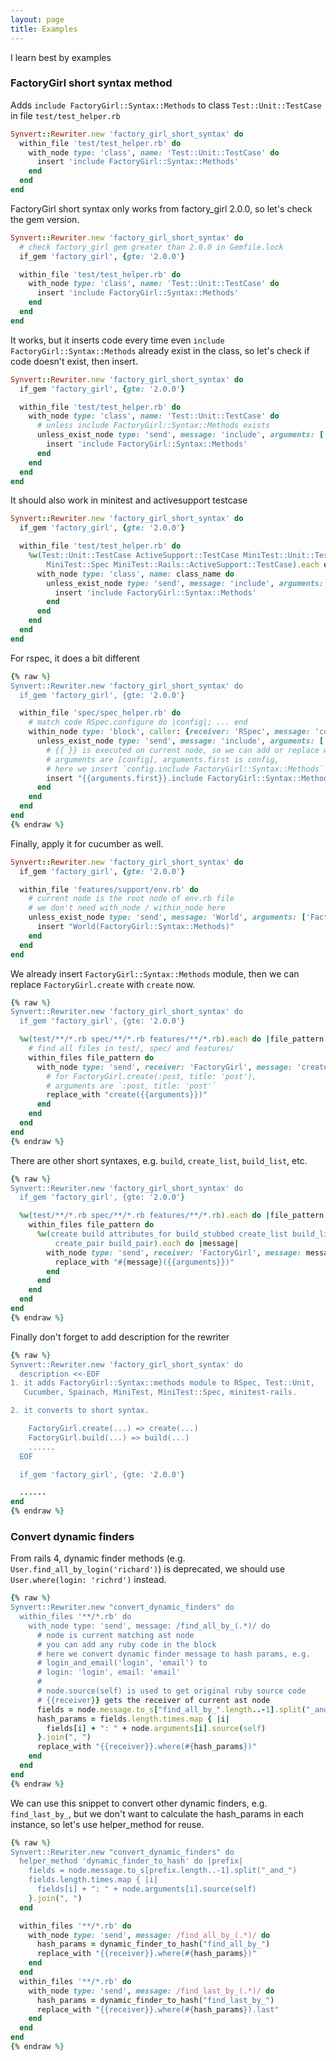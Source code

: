 ```yaml
---
layout: page
title: Examples
---
```


I learn best by examples

### FactoryGirl short syntax method

Adds `include FactoryGirl::Syntax::Methods` to class
`Test::Unit::TestCase` in file `test/test_helper.rb`

```ruby
Synvert::Rewriter.new 'factory_girl_short_syntax' do
  within_file 'test/test_helper.rb' do
    with_node type: 'class', name: 'Test::Unit::TestCase' do
      insert 'include FactoryGirl::Syntax::Methods'
    end
  end
end
```

FactoryGirl short syntax only works from factory\_girl 2.0.0, so let's
check the gem version.

```ruby
Synvert::Rewriter.new 'factory_girl_short_syntax' do
  # check factory_girl gem greater than 2.0.0 in Gemfile.lock
  if_gem 'factory_girl', {gte: '2.0.0'}

  within_file 'test/test_helper.rb' do
    with_node type: 'class', name: 'Test::Unit::TestCase' do
      insert 'include FactoryGirl::Syntax::Methods'
    end
  end
end
```

It works, but it inserts code every time even `include
FactoryGirl::Syntax::Methods` already exist in the class, so let's check
if code doesn't exist, then insert.

```ruby
Synvert::Rewriter.new 'factory_girl_short_syntax' do
  if_gem 'factory_girl', {gte: '2.0.0'}

  within_file 'test/test_helper.rb' do
    with_node type: 'class', name: 'Test::Unit::TestCase' do
      # unless include FactoryGirl::Syntax::Methods exists
      unless_exist_node type: 'send', message: 'include', arguments: ['FactoryGirl::Syntax::Methods'] do
        insert 'include FactoryGirl::Syntax::Methods'
      end
    end
  end
end
```

It should also work in minitest and activesupport testcase

```ruby
Synvert::Rewriter.new 'factory_girl_short_syntax' do
  if_gem 'factory_girl', {gte: '2.0.0'}

  within_file 'test/test_helper.rb' do
    %w(Test::Unit::TestCase ActiveSupport::TestCase MiniTest::Unit::TestCase
        MiniTest::Spec MiniTest::Rails::ActiveSupport::TestCase).each do |class_name|
      with_node type: 'class', name: class_name do
        unless_exist_node type: 'send', message: 'include', arguments: ['FactoryGirl::Syntax::Methods'] do
          insert 'include FactoryGirl::Syntax::Methods'
        end
      end
    end
  end
end
```

For rspec, it does a bit different

```ruby
{% raw %}
Synvert::Rewriter.new 'factory_girl_short_syntax' do
  if_gem 'factory_girl', {gte: '2.0.0'}

  within_file 'spec/spec_helper.rb' do
    # match code RSpec.configure do |config|; ... end
    within_node type: 'block', caller: {receiver: 'RSpec', message: 'configure'} do
      unless_exist_node type: 'send', message: 'include', arguments: ['FactoryGirl::Syntax::Methods'] do
        # {{ }} is executed on current node, so we can add or replace with some old code,
        # arguments are [config], arguments.first is config,
        # here we insert `config.include FactoryGirl::Syntax::Methods`
        insert "{{arguments.first}}.include FactoryGirl::Syntax::Methods"
      end
    end
  end
end
{% endraw %}
```

Finally, apply it for cucumber as well.

```ruby
Synvert::Rewriter.new 'factory_girl_short_syntax' do
  if_gem 'factory_girl', {gte: '2.0.0'}

  within_file 'features/support/env.rb' do
    # current node is the root node of env.rb file
    # we don't need with_node / within_node here
    unless_exist_node type: 'send', message: 'World', arguments: ['FactoryGirl::Syntax::Methods'] do
      insert "World(FactoryGirl::Syntax::Methods)"
    end
  end
end
```

We already insert `FactoryGirl::Syntax::Methods` module, then we can
replace `FactoryGirl.create` with `create` now.

```ruby
{% raw %}
Synvert::Rewriter.new 'factory_girl_short_syntax' do
  if_gem 'factory_girl', {gte: '2.0.0'}

  %w(test/**/*.rb spec/**/*.rb features/**/*.rb).each do |file_pattern|
    # find all files in test/, spec/ and features/
    within_files file_pattern do
      with_node type: 'send', receiver: 'FactoryGirl', message: 'create' do
        # for FactoryGirl.create(:post, title: 'post'),
        # arguments are `:post, title: 'post'`
        replace_with "create({{arguments}})"
      end
    end
  end
end
{% endraw %}
```

There are other short syntaxes, e.g. `build`, `create_list`, `build_list`, etc.

```ruby
{% raw %}
Synvert::Rewriter.new 'factory_girl_short_syntax' do
  if_gem 'factory_girl', {gte: '2.0.0'}

  %w(test/**/*.rb spec/**/*.rb features/**/*.rb).each do |file_pattern|
    within_files file_pattern do
      %w(create build attributes_for build_stubbed create_list build_list
          create_pair build_pair).each do |message|
        with_node type: 'send', receiver: 'FactoryGirl', message: message do
          replace_with "#{message}({{arguments}})"
        end
      end
    end
  end
end
{% endraw %}
```

Finally don't forget to add description for the rewriter

```ruby
{% raw %}
Synvert::Rewriter.new 'factory_girl_short_syntax' do
  description <<-EOF
1. it adds FactoryGirl::Syntax::methods module to RSpec, Test::Unit,
   Cucumber, Spainach, MiniTest, MiniTest::Spec, minitest-rails.

2. it converts to short syntax.

    FactoryGirl.create(...) => create(...)
    FactoryGirl.build(...) => build(...)
    ......
  EOF

  if_gem 'factory_girl', {gte: '2.0.0'}

  ......
end
{% endraw %}
```

### Convert dynamic finders

From rails 4, dynamic finder methods (e.g.
`User.find_all_by_login('richard')`) is deprecated, we should use
`User.where(login: 'richrd')` instead.

```ruby
{% raw %}
Synvert::Rewriter.new "convert_dynamic_finders" do
  within_files '**/*.rb' do
    with_node type: 'send', message: /find_all_by_(.*)/ do
      # node is current matching ast node
      # you can add any ruby code in the block
      # here we convert dynamic finder message to hash params, e.g.
      # login_and_email('login', 'email') to
      # login: 'login', email: 'email'
      #
      # node.source(self) is used to get original ruby source code
      # {{receiver}} gets the receiver of current ast node
      fields = node.message.to_s["find_all_by_".length..-1].split("_and_")
      hash_params = fields.length.times.map { |i|
        fields[i] + ": " + node.arguments[i].source(self)
      }.join(", ")
      replace_with "{{receiver}}.where(#{hash_params})"
    end
  end
end
{% endraw %}
```

We can use this snippet to convert other dynamic finders, e.g.
`find_last_by_`, but we don't want to calculate the hash\_params
in each instance, so let's use helper\_method for reuse.

```ruby
{% raw %}
Synvert::Rewriter.new "convert_dynamic_finders" do
  helper_method 'dynamic_finder_to_hash' do |prefix|
    fields = node.message.to_s[prefix.length..-1].split("_and_")
    fields.length.times.map { |i|
      fields[i] + ": " + node.arguments[i].source(self)
    }.join(", ")
  end

  within_files '**/*.rb' do
    with_node type: 'send', message: /find_all_by_(.*)/ do
      hash_params = dynamic_finder_to_hash("find_all_by_")
      replace_with "{{receiver}}.where(#{hash_params})"
    end
  end
  within_files '**/*.rb' do
    with_node type: 'send', message: /find_last_by_(.*)/ do
      hash_params = dynamic_finder_to_hash("find_last_by_")
      replace_with "{{receiver}}.where(#{hash_params}).last"
    end
  end
end
{% endraw %}
```
